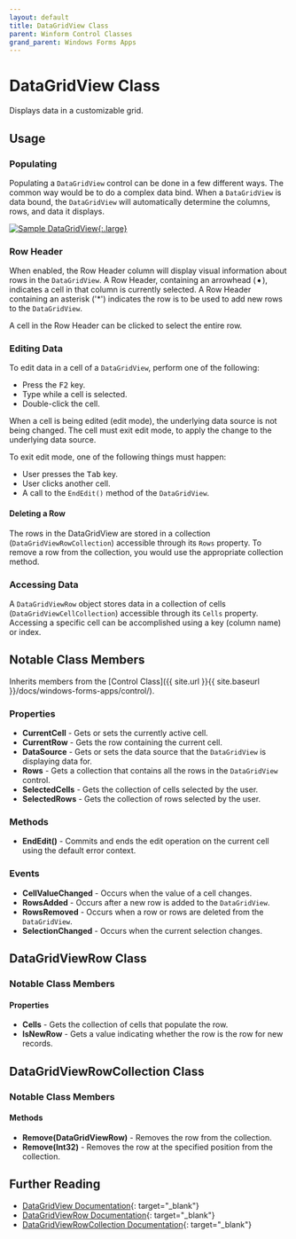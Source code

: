 ```yaml
---
layout: default
title: DataGridView Class
parent: Winform Control Classes
grand_parent: Windows Forms Apps
---
```


# DataGridView Class

Displays data in a customizable grid.

## Usage

### Populating

Populating a `DataGridView` control can be done in a few different ways. The common way would be to do a complex data bind. When a `DataGridView` is data bound, the `DataGridView` will automatically determine the columns, rows, and data it displays.

[![Sample DataGridView](../images/datagridview/datagridview.png "Sample DataGridView"){:.large}](../images/datagridview/datagridview.png)

### Row Header

When enabled, the Row Header column will display visual information about rows in the `DataGridView`. A Row Header, containing an arrowhead (&#10151;), indicates a cell in that column is currently selected. A Row Header containing an asterisk ('\*') indicates the row is to be used to add new rows to the `DataGridView`.

A cell in the Row Header can be clicked to select the entire row.

### Editing Data

To edit data in a cell of a `DataGridView`, perform one of the following:

* Press the <kbd>F2</kbd> key.
* Type while a cell is selected.
* Double-click the cell.

When a cell is being edited (edit mode), the underlying data source is not being changed. The cell must exit edit mode, to apply the change to the underlying data source.

To exit edit mode, one of the following things must happen:

* User presses the <kbd>Tab</kbd> key.
* User clicks another cell.
* A call to the `EndEdit()` method of the `DataGridView`.

#### Deleting a Row

The rows in the DataGridView are stored in a collection (`DataGridViewRowCollection`) accessible through its `Rows` property. To remove a row from the collection, you would use the appropriate collection method.

### Accessing Data

A `DataGridViewRow` object stores data in a collection of cells (`DataGridViewCellCollection`) accessible through its `Cells` property. Accessing a specific cell can be accomplished using a key (column name) or index.

## Notable Class Members

Inherits members from the [Control Class]({{ site.url }}{{ site.baseurl }}/docs/windows-forms-apps/control/).

### Properties

* **CurrentCell** - Gets or sets the currently active cell.
* **CurrentRow** - Gets the row containing the current cell.
* **DataSource** - Gets or sets the data source that the `DataGridView` is displaying data for.
* **Rows** - Gets a collection that contains all the rows in the `DataGridView` control.
* **SelectedCells** - Gets the collection of cells selected by the user.
* **SelectedRows** - Gets the collection of rows selected by the user.

### Methods

* **EndEdit()** - Commits and ends the edit operation on the current cell using the default error context.

### Events

* **CellValueChanged** - Occurs when the value of a cell changes.
* **RowsAdded** - Occurs after a new row is added to the `DataGridView`.
* **RowsRemoved** - Occurs when a row or rows are deleted from the `DataGridView`.
* **SelectionChanged** - Occurs when the current selection changes.

## DataGridViewRow Class

### Notable Class Members

#### Properties

* **Cells** - Gets the collection of cells that populate the row.
* **IsNewRow** - Gets a value indicating whether the row is the row for new records.

## DataGridViewRowCollection Class

### Notable Class Members

#### Methods

* **Remove(DataGridViewRow)** - Removes the row from the collection.
* **Remove(Int32)** - Removes the row at the specified position from the collection.

## Further Reading

* [DataGridView Documentation](https://docs.microsoft.com/en-us/dotnet/api/system.windows.forms.datagridview){: target="_blank"}
* [DataGridViewRow Documentation](https://docs.microsoft.com/en-us/dotnet/api/system.windows.forms.datagridviewrow){: target="_blank"}
* [DataGridViewRowCollection Documentation](https://docs.microsoft.com/en-us/dotnet/api/system.windows.forms.datagridviewrowcollection){: target="_blank"}